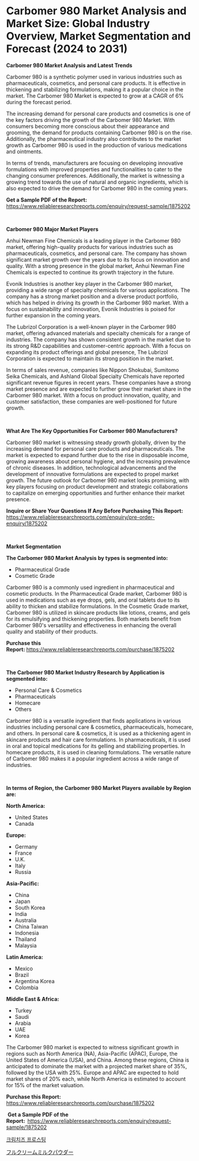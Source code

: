 <p><h1>Carbomer 980 Market Analysis and Market Size: Global Industry Overview, Market Segmentation and Forecast (2024 to 2031)</h1></p><p><strong>Carbomer 980 Market Analysis and Latest Trends</strong></p>
<p><p>Carbomer 980 is a synthetic polymer used in various industries such as pharmaceuticals, cosmetics, and personal care products. It is effective in thickening and stabilizing formulations, making it a popular choice in the market. The Carbomer 980 Market is expected to grow at a CAGR of 6% during the forecast period. </p><p>The increasing demand for personal care products and cosmetics is one of the key factors driving the growth of the Carbomer 980 Market. With consumers becoming more conscious about their appearance and grooming, the demand for products containing Carbomer 980 is on the rise. Additionally, the pharmaceutical industry also contributes to the market growth as Carbomer 980 is used in the production of various medications and ointments.</p><p>In terms of trends, manufacturers are focusing on developing innovative formulations with improved properties and functionalities to cater to the changing consumer preferences. Additionally, the market is witnessing a growing trend towards the use of natural and organic ingredients, which is also expected to drive the demand for Carbomer 980 in the coming years.</p></p>
<p><strong>Get a Sample PDF of the Report:&nbsp;</strong> <a href="https://www.reliableresearchreports.com/enquiry/request-sample/1875202">https://www.reliableresearchreports.com/enquiry/request-sample/1875202</a></p>
<p>&nbsp;</p>
<p><strong>Carbomer 980 Major Market Players</strong></p>
<p><p>Anhui Newman Fine Chemicals is a leading player in the Carbomer 980 market, offering high-quality products for various industries such as pharmaceuticals, cosmetics, and personal care. The company has shown significant market growth over the years due to its focus on innovation and quality. With a strong presence in the global market, Anhui Newman Fine Chemicals is expected to continue its growth trajectory in the future.</p><p>Evonik Industries is another key player in the Carbomer 980 market, providing a wide range of specialty chemicals for various applications. The company has a strong market position and a diverse product portfolio, which has helped in driving its growth in the Carbomer 980 market. With a focus on sustainability and innovation, Evonik Industries is poised for further expansion in the coming years.</p><p>The Lubrizol Corporation is a well-known player in the Carbomer 980 market, offering advanced materials and specialty chemicals for a range of industries. The company has shown consistent growth in the market due to its strong R&D capabilities and customer-centric approach. With a focus on expanding its product offerings and global presence, The Lubrizol Corporation is expected to maintain its strong position in the market.</p><p>In terms of sales revenue, companies like Nippon Shokubai, Sumitomo Seika Chemicals, and Ashland Global Specialty Chemicals have reported significant revenue figures in recent years. These companies have a strong market presence and are expected to further grow their market share in the Carbomer 980 market. With a focus on product innovation, quality, and customer satisfaction, these companies are well-positioned for future growth.</p></p>
<p>&nbsp;</p>
<p><strong>What Are The Key Opportunities For Carbomer 980 Manufacturers?</strong></p>
<p><p>Carbomer 980 market is witnessing steady growth globally, driven by the increasing demand for personal care products and pharmaceuticals. The market is expected to expand further due to the rise in disposable income, growing awareness about personal hygiene, and the increasing prevalence of chronic diseases. In addition, technological advancements and the development of innovative formulations are expected to propel market growth. The future outlook for Carbomer 980 market looks promising, with key players focusing on product development and strategic collaborations to capitalize on emerging opportunities and further enhance their market presence.</p></p>
<p><strong>Inquire or Share Your Questions If Any Before Purchasing This Report:</strong> <a href="https://www.reliableresearchreports.com/enquiry/pre-order-enquiry/1875202">https://www.reliableresearchreports.com/enquiry/pre-order-enquiry/1875202</a></p>
<p>&nbsp;</p>
<p><strong>Market Segmentation</strong></p>
<p><strong>The Carbomer 980 Market Analysis by types is segmented into:</strong></p>
<p><ul><li>Pharmaceutical Grade</li><li>Cosmetic Grade</li></ul></p>
<p><p>Carbomer 980 is a commonly used ingredient in pharmaceutical and cosmetic products. In the Pharmaceutical Grade market, Carbomer 980 is used in medications such as eye drops, gels, and oral tablets due to its ability to thicken and stabilize formulations. In the Cosmetic Grade market, Carbomer 980 is utilized in skincare products like lotions, creams, and gels for its emulsifying and thickening properties. Both markets benefit from Carbomer 980's versatility and effectiveness in enhancing the overall quality and stability of their products.</p></p>
<p><strong>Purchase this Report:&nbsp;</strong><a href="https://www.reliableresearchreports.com/purchase/1875202">https://www.reliableresearchreports.com/purchase/1875202</a></p>
<p>&nbsp;</p>
<p><strong>The Carbomer 980 Market Industry Research by Application is segmented into:</strong></p>
<p><ul><li>Personal Care & Cosmetics</li><li>Pharmaceuticals</li><li>Homecare</li><li>Others</li></ul></p>
<p><p>Carbomer 980 is a versatile ingredient that finds applications in various industries including personal care & cosmetics, pharmaceuticals, homecare, and others. In personal care & cosmetics, it is used as a thickening agent in skincare products and hair care formulations. In pharmaceuticals, it is used in oral and topical medications for its gelling and stabilizing properties. In homecare products, it is used in cleaning formulations. The versatile nature of Carbomer 980 makes it a popular ingredient across a wide range of industries.</p></p>
<p>&nbsp;</p>
<p><strong>In terms of Region, the Carbomer 980 Market Players available by Region are:</strong></p>
<p>
    <p> <strong> North America: </strong>
        <ul>
            <li>United States</li>
            <li>Canada</li>
        </ul>
        </p> 
    <p> <strong> Europe: </strong>
        <ul>
            <li>Germany</li>
            <li>France</li>
            <li>U.K.</li>
            <li>Italy</li>
            <li>Russia</li>
        </ul>
        </p> 
    <p> <strong> Asia-Pacific: </strong>
        <ul>
            <li>China</li>
            <li>Japan</li>
            <li>South Korea</li>
            <li>India</li>
            <li>Australia</li>
            <li>China Taiwan</li>
            <li>Indonesia</li>
            <li>Thailand</li>
            <li>Malaysia</li>
        </ul>
        </p> 
    <p> <strong> Latin America: </strong>
        <ul>
            <li>Mexico</li>
            <li>Brazil</li>
            <li>Argentina Korea</li>
            <li>Colombia</li>
        </ul>
        </p> 
    <p> <strong> Middle East & Africa: </strong>
        <ul>
            <li>Turkey</li>
            <li>Saudi</li>
            <li>Arabia</li>
            <li>UAE</li>
            <li>Korea</li>
        </ul>
    </p>
    </p>
<p><p>The Carbomer 980 market is expected to witness significant growth in regions such as North America (NA), Asia-Pacific (APAC), Europe, the United States of America (USA), and China. Among these regions, China is anticipated to dominate the market with a projected market share of 35%, followed by the USA with 25%. Europe and APAC are expected to hold market shares of 20% each, while North America is estimated to account for 15% of the market valuation.</p></p>
<p><strong>Purchase this Report: </strong><a href="https://www.reliableresearchreports.com/purchase/1875202">https://www.reliableresearchreports.com/purchase/1875202</a></p>
<p>&nbsp;<strong>Get a Sample PDF of the Report:&nbsp;&nbsp;</strong><a href="https://www.reliableresearchreports.com/enquiry/request-sample/1875202">https://www.reliableresearchreports.com/enquiry/request-sample/1875202</a></p>
<p><strong></strong></p>
<p><p><a href="https://github.com/laholand/Market-Research-Report-List-2/blob/main/3614818193814.md">크림치즈 프로스팅</a></p><p><a href="https://github.com/mohamedbakry57/Market-Research-Report-List-2/blob/main/9088317194120.md">フルクリームミルクパウダー</a></p></p>
